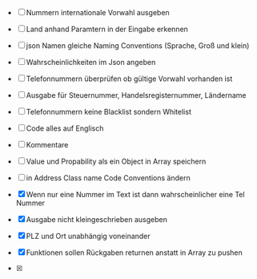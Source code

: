 - [ ] Nummern internationale Vorwahl ausgeben
- [ ] Land anhand Paramtern in der Eingabe erkennen
- [ ] json Namen gleiche Naming Conventions (Sprache, Groß und klein)
- [ ] Wahrscheinlichkeiten im Json angeben
- [ ] Telefonnummern überprüfen ob gültige Vorwahl vorhanden ist
- [ ] Ausgabe für Steuernummer, Handelsregisternummer, Ländername
- [ ] Telefonnummern keine Blacklist sondern Whitelist
- [ ] Code alles auf Englisch
- [ ] Kommentare
- [ ] Value und Propability als ein Object in Array speichern
- [ ] in Address Class name Code Conventions ändern



- [x] Wenn nur eine Nummer im Text ist dann wahrscheinlicher eine Tel Nummer

- [x] Ausgabe nicht kleingeschrieben ausgeben

- [x] PLZ und Ort unabhängig voneinander

- [x] Funktionen sollen Rückgaben returnen anstatt in Array zu pushen

- [x] 
